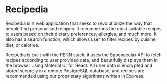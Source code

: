 # Recipedia

Recipedia is a web application that seeks to revolutionize the way that people find personalised recipes. It recommends the most suitable recipes to users based on their dietary preferences, allergies, and much more. It also has a search function, which allows user to filter recipes by cuisine, diet, or calories.

Recipedia is built with the PERN stack; it uses the Spoonacular API to fetch recipes according to user provided data, and beautifully displays them in the browser using Material UI for React. All user data is encrypted and stored securely in a remote PostgreSQL database, and recipes are recommended using our proprietary algorithms written in Express.
